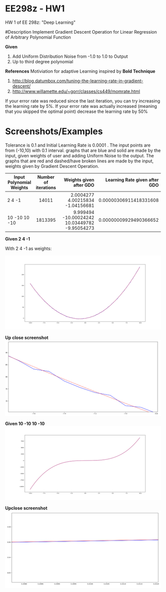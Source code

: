 # EE298z - HW1
HW 1 of EE 298z: "Deep Learning"

#Description
Implement Gradient Descent Operation for Linear Regression of Arbitrary Polynomial Function

**Given**
1. Add Uniform Distribution Noise from -1.0 to 1.0 to Output
2. Up to third degree polynomial

**References**
Motiviation for adaptive Learning inspired by **Bold Technique**
1. http://blog.datumbox.com/tuning-the-learning-rate-in-gradient-descent/
2. http://www.willamette.edu/~gorr/classes/cs449/momrate.html

If your error rate was reduced since the last iteration, you can try increasing the learning rate by 5%.
If your error rate was actually increased (meaning that you skipped the optimal point) decrease the learning rate by 50%


# Screenshots/Examples
Tolerance is 0.1 and Initial Learning Rate is 0.0001 . The  input points are from (-10,10) with 0.1 interval.  graphs that are blue and solid are made by the input, given weights of user and adding Uniform Noise to the output. The graphs that are red and dashed/have broken lines are made by the input, weights given by Gradient Descent Operation.

| Input Polynomial Weights     | Number of iterations           | Weights given after GDO  |  Learning Rate given after GDO  |
| -----------------------------|:------------------------------:|------------------------:| --------------------------------:|
| 2 4 -1      |  14011 | 2.0004277 4.00215834 -1.04156681 | 0.00000306911418331608 |
| 10 -10 10 -10    | 1813395  | 9.999494 -10.00024242 10.03449782 -9.95054273 | 0.00000009929490366652 |

**Given 2 4 -1**

With 2 4 -1 as weights:


![alt text](images/graph1.png)


**Up close screenshot**
![alt text](images/graph1Closeup.png)

**Given 10 -10 10 -10**
![alt text](images/graph2.png)

**Upclose screenshot**
![alt text](images/graph2Closeup.png)
